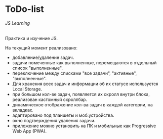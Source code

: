 # ToDo-list

###### JS Learning

Практика и изучение JS.

На текущий момент реализовано:

- добавление/удаление задач.
- задачи помеченные как выполненные, перемещаются в отдельный список "выполненные".
- переключение между списками "все задачи", "активные", "выполненные".
- Для хранения всех задач и информации об их статусе используется Local Storage.
- при большом кол-ве задач, появляется их скролл внутри блока, реализован кастомный скроллбар.
- динамическое отображение кол-ва задач в каждой категории, на вкладках.
- адаптировано под планшеты и моб.устройства.
- окно подтверждения удаления задачи.
- приложение можно установить на ПК и мобильные как Progressive Web App (PWA).